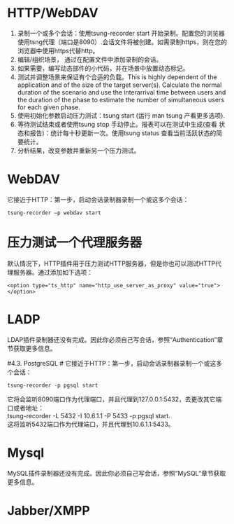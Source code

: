 # HTTP/WebDAV # 
1.	录制一个或多个会话：使用tsung-recorder start 开始录制。配置您的浏览器使用tsng代理（端口是8090）.会话文件将被创建。如需录制https，则在您的浏览器中使用https代替http。
2.	编辑/组织场景， 通过在配置文件中添加录制的会话。
3.	如果需要，编写动态部件的小代码，并在场景中放置动态标记。
4.	测试并调整场景来保证有个合适的负载。This is highly dependent of the application and of the size of the target server(s). Calculate the normal duration of the scenario and use the interarrival time between users and the duration of the phase to estimate the number of simultaneous users for each given phase.
5.	使用初始化参数启动压力测试：tsung start (运行 man tsung 产看更多选项).
6.	等待测试结束或者使用tsung stop 手动停止。报表可以在测试中生成(查看 状态和报告)：统计每十秒更新一次。使用tsung status 查看当前活跃状态的简要统计。
7.	分析结果，改变参数并重新另一个压力测试。
# WebDAV #
它接近于HTTP：第一步，启动会话录制器录制一个或这多个会话：
```
tsung-recorder –p webdav start
```
# 压力测试一个代理服务器 # 
默认情况下，HTTP插件用于压力测试HTTP服务器，但是你也可以测试HTTP代理服务器。通过添加如下选项：
```
<option type="ts_http" name="http_use_server_as_proxy" value="true"></option>
```
# LADP #
LDAP插件录制器还没有完成。因此你必须自己写会话，参照“Authentication”章节获取更多信息。

#4.3.	PostgreSQL #
它接近于HTTP：第一步，启动会话录制器录制一个或这多个会话：
```
tsung-recorder -p pgsql start
```
它将会监听8090端口作为代理端口，并且代理到127.0.0.1:5432，去更改其它端口或者地址：<br>
tsung-recorder -L 5432 -I 10.6.1.1 -P 5433 -p pgsql start.<br>
这将监听5432端口作为代理端口，并且代理到10.6.1.1:5433。

# Mysql #
MySQL插件录制器还没有完成。因此你必须自己写会话，参照“MySQL”章节获取更多信息。

# Jabber/XMPP #
